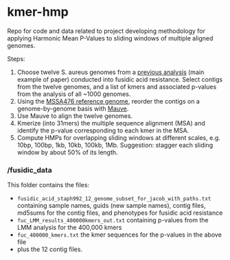 # kmer-hmp
Repo for code and data related to project developing methodology for applying Harmonic Mean P-Values to sliding windows of multiple aligned genomes.

Steps:

1.  Choose twelve S. aureus genomes from a [previous analysis](http://sro.sussex.ac.uk/id/eprint/63252/1/Earle%20SG%202016.pdf) (main example of paper) conducted into fusidic acid resistance. Select contigs from the twelve genomes, and a list of kmers and associated p-values from the analysis of all ~1000 genomes.
2. Using the [MSSA476 reference genome](https://www.ncbi.nlm.nih.gov/nuccore/BX571857.1), reorder the contigs on a genome-by-genome basis with [Mauve](http://darlinglab.org/mauve/mauve.html).
3. Use Mauve to align the twelve genomes.
4. Kmerize (into 31mers) the multiple sequence alignment (MSA) and identify the p-value corresponding to each kmer in the MSA.
5. Compute HMPs for overlapping sliding windows at different scales, e.g. 10bp, 100bp, 1kb, 10kb, 100kb, 1Mb. Suggestion: stagger each sliding window by about 50% of its length.


### /fusidic_data

This folder contains the files:

- `fusidic_acid_staph992_12_genome_subset_for_jacob_with_paths.txt`
containing sample names, guids (new sample names), contig files, md5sums for the contig files, and phenotypes for fusidic acid resistance
- `fuc_LMM_results_400000kmers_out.txt`
containing p-values from the LMM analysis for the 400,000 kmers 
- `fuc_400000_kmers.txt`
the kmer sequences for the p-values in the above file
- plus the 12 contig files.
